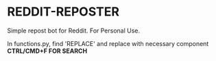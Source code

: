 # REDDIT-REPOSTER
Simple repost bot for Reddit. For Personal Use.

In functions.py, find 'REPLACE' and replace with necessary component
**CTRL/CMD+F FOR SEARCH**